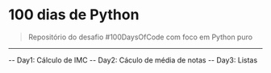 # 100 dias de Python

> Repositório do desafio #100DaysOfCode com foco em Python puro

---

-- Day1: Cálculo de IMC
-- Day2: Cáculo de média de notas
-- Day3: Listas
